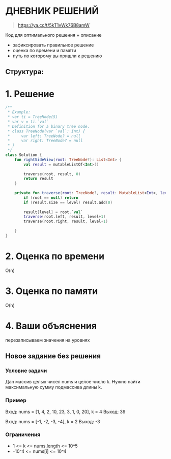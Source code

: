 # ДНЕВНИК РЕШЕНИЙ

> https://ya.cc/t/5kT1vWk76B8amW

Код для оптимального решения + описание 

- зафиксировать правильное решение
- оценка по времени и памяти
- путь по которому вы пришли к решению


## Структура:

# 1. Решение

```kotlin
/**
 * Example:
 * var ti = TreeNode(5)
 * var v = ti.`val`
 * Definition for a binary tree node.
 * class TreeNode(var `val`: Int) {
 *     var left: TreeNode? = null
 *     var right: TreeNode? = null
 * }
 */
class Solution {
    fun rightSideView(root: TreeNode?): List<Int> {
        val result = mutableListOf<Int>()
        
        traverse(root, result, 0)
        return result
    }
    
    private fun traverse(root: TreeNode?, result: MutableList<Int>, level: Int ){
        if (root == null) return
        if (result.size == level) result.add(0)
        
        result[level] = root.`val`
        traverse(root.left, result, level+1)
        traverse(root.right, result, level+1)
    
    }
}
```


# 2. Оценка по времени
O(n)

# 3. Оценка по памяти
O(h)

# 4. Ваши объяснения
перезаписываем значения на уровнях

## Новое задание без решения

### Условие задачи

Дан массив целых чисел nums и целое число k. Нужно найти максимальную сумму подмассива длины k.

### Пример

Вход: nums = [1, 4, 2, 10, 23, 3, 1, 0, 20], k = 4
Выход: 39

Вход: nums = [-1, -2, -3, -4], k = 2
Выход: -3

### Ограничения

* 1 <= k <= nums.length <= 10^5
* -10^4 <= nums[i] <= 10^4
